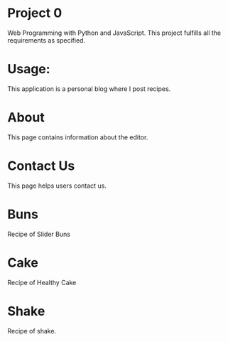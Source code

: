 # Project 0

Web Programming with Python and JavaScript. This project fulfills all the requirements as specified. 
 # Usage:
 This application is a personal blog where I post recipes.

 # About
 This page contains information about the editor.

 # Contact Us
 This page helps users contact us.

 # Buns
 Recipe of Slider Buns

 # Cake
 Recipe of Healthy Cake

 # Shake
 Recipe of shake.